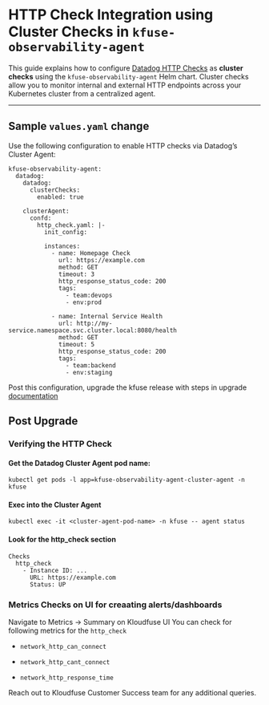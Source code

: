 # HTTP Check Integration using Cluster Checks in `kfuse-observability-agent`

This guide explains how to configure [Datadog HTTP Checks](https://docs.datadoghq.com/integrations/http_check/) as **cluster checks** using the `kfuse-observability-agent` Helm chart. 
Cluster checks allow you to monitor internal and external HTTP endpoints across your Kubernetes cluster from a centralized agent.

---

## Sample `values.yaml` change

Use the following configuration to enable HTTP checks via Datadog’s Cluster Agent:

```
kfuse-observability-agent:
  datadog:
    datadog:
      clusterChecks:
        enabled: true

    clusterAgent:
      confd:
        http_check.yaml: |-
          init_config:

          instances:
            - name: Homepage Check
              url: https://example.com
              method: GET
              timeout: 3
              http_response_status_code: 200
              tags:
                - team:devops
                - env:prod

            - name: Internal Service Health
              url: http://my-service.namespace.svc.cluster.local:8080/health
              method: GET
              timeout: 5
              http_response_status_code: 200
              tags:
                - team:backend
                - env:staging

```

Post this configuration, upgrade the kfuse release with steps in upgrade [documentation](https://docs.kloudfuse.com/platform/latest/upgrade/)

## Post Upgrade
### Verifying the HTTP Check
#### Get the Datadog Cluster Agent pod name:
  ```
  kubectl get pods -l app=kfuse-observability-agent-cluster-agent -n kfuse
  ```

#### Exec into the Cluster Agent
  ```
  kubectl exec -it <cluster-agent-pod-name> -n kfuse -- agent status
  ```

#### Look for the http_check section
```
Checks
  http_check
    - Instance ID: ...
      URL: https://example.com
      Status: UP
```

### Metrics Checks on UI for creaating alerts/dashboards 

Navigate to Metrics -> Summary on Kloudfuse UI
You can check for following metrics for the `http_check`

- `network_http_can_connect`

- `network_http_cant_connect`

- `network_http_response_time`

Reach out to Kloudfuse Customer Success team for any additional queries.
